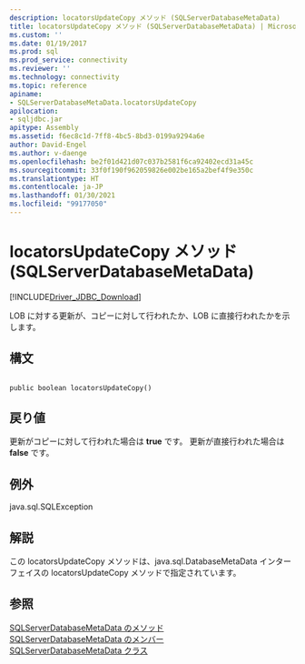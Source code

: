 ```yaml
---
description: locatorsUpdateCopy メソッド (SQLServerDatabaseMetaData)
title: locatorsUpdateCopy メソッド (SQLServerDatabaseMetaData) | Microsoft Docs
ms.custom: ''
ms.date: 01/19/2017
ms.prod: sql
ms.prod_service: connectivity
ms.reviewer: ''
ms.technology: connectivity
ms.topic: reference
apiname:
- SQLServerDatabaseMetaData.locatorsUpdateCopy
apilocation:
- sqljdbc.jar
apitype: Assembly
ms.assetid: f6ec8c1d-7ff8-4bc5-8bd3-0199a9294a6e
author: David-Engel
ms.author: v-daenge
ms.openlocfilehash: be2f01d421d07c037b2581f6ca92402ecd31a45c
ms.sourcegitcommit: 33f0f190f962059826e002be165a2bef4f9e350c
ms.translationtype: HT
ms.contentlocale: ja-JP
ms.lasthandoff: 01/30/2021
ms.locfileid: "99177050"
---
```

# <a name="locatorsupdatecopy-method-sqlserverdatabasemetadata"></a>locatorsUpdateCopy メソッド (SQLServerDatabaseMetaData)
[!INCLUDE[Driver_JDBC_Download](../../../includes/driver_jdbc_download.md)]

  LOB に対する更新が、コピーに対して行われたか、LOB に直接行われたかを示します。  
  
## <a name="syntax"></a>構文  
  
```  
  
public boolean locatorsUpdateCopy()  
```  
  
## <a name="return-value"></a>戻り値  
 更新がコピーに対して行われた場合は **true** です。 更新が直接行われた場合は **false** です。  
  
## <a name="exceptions"></a>例外  
 java.sql.SQLException  
  
## <a name="remarks"></a>解説  
 この locatorsUpdateCopy メソッドは、java.sql.DatabaseMetaData インターフェイスの locatorsUpdateCopy メソッドで指定されています。  
  
## <a name="see-also"></a>参照  
 [SQLServerDatabaseMetaData のメソッド](../../../connect/jdbc/reference/sqlserverdatabasemetadata-methods.md)   
 [SQLServerDatabaseMetaData のメンバー](../../../connect/jdbc/reference/sqlserverdatabasemetadata-members.md)   
 [SQLServerDatabaseMetaData クラス](../../../connect/jdbc/reference/sqlserverdatabasemetadata-class.md)  
  
  
